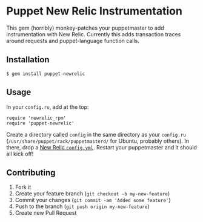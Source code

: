 # Puppet New Relic Instrumentation

This gem (horribly) monkey-patches your puppetmaster to add instrumentation with New Relic.
Currently this adds transaction traces around requests and puppet-language function calls.

## Installation

    $ gem install puppet-newrelic

## Usage

In your `config.ru`, add at the top:
 
	require 'newrelic_rpm'
    require 'puppet-newrelic'

Create a directory called `config` in the same directory as your `config.ru` (`/usr/share/puppet/rack/puppetmasterd/` for Ubuntu, probably others). In there, drop a [New Relic `config.yml`](https://newrelic.com/docs/ruby/ruby-agent-configuration). Restart your puppetmaster and it should all kick off!

## Contributing

1. Fork it
2. Create your feature branch (`git checkout -b my-new-feature`)
3. Commit your changes (`git commit -am 'Added some feature'`)
4. Push to the branch (`git push origin my-new-feature`)
5. Create new Pull Request
